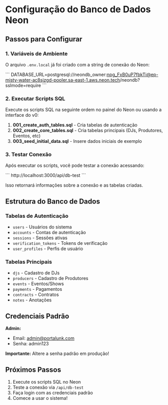 # Configuração do Banco de Dados Neon

## Passos para Configurar

### 1. Variáveis de Ambiente

O arquivo `.env.local` já foi criado com a string de conexão do Neon:

\`\`\`
DATABASE_URL=postgresql://neondb_owner:npg_FxB0uP7fbkTi@ep-misty-water-ac8sjzgd-pooler.sa-east-1.aws.neon.tech/neondb?sslmode=require
\`\`\`

### 2. Executar Scripts SQL

Execute os scripts SQL na seguinte ordem no painel do Neon ou usando a interface do v0:

1. **001_create_auth_tables.sql** - Cria tabelas de autenticação
2. **002_create_core_tables.sql** - Cria tabelas principais (DJs, Produtores, Eventos, etc)
3. **003_seed_initial_data.sql** - Insere dados iniciais de exemplo

### 3. Testar Conexão

Após executar os scripts, você pode testar a conexão acessando:

\`\`\`
http://localhost:3000/api/db-test
\`\`\`

Isso retornará informações sobre a conexão e as tabelas criadas.

## Estrutura do Banco de Dados

### Tabelas de Autenticação
- `users` - Usuários do sistema
- `accounts` - Contas de autenticação
- `sessions` - Sessões ativas
- `verification_tokens` - Tokens de verificação
- `user_profiles` - Perfis de usuário

### Tabelas Principais
- `djs` - Cadastro de DJs
- `producers` - Cadastro de Produtores
- `events` - Eventos/Shows
- `payments` - Pagamentos
- `contracts` - Contratos
- `notes` - Anotações

## Credenciais Padrão

**Admin:**
- Email: admin@portalunk.com
- Senha: admin123

**Importante:** Altere a senha padrão em produção!

## Próximos Passos

1. Execute os scripts SQL no Neon
2. Teste a conexão via `/api/db-test`
3. Faça login com as credenciais padrão
4. Comece a usar o sistema!
